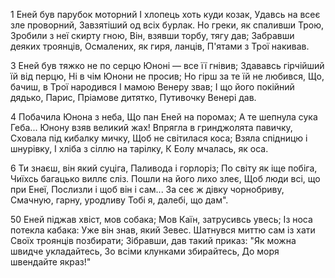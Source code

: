 1 Еней був парубок моторний
І хлопець хоть куди козак,
Удавсь на всеє зле проворний,
Завзятіший од всіх бурлак.
Но греки, як спаливши Трою,
Зробили з неї скирту гною,
Він, взявши торбу, тягу дав;
Забравши деяких троянців,
Осмалених, як гиря, ланців,
П'ятами з Трої накивав.

3 Еней був тяжко не по серцю
Юноні — все її гнівив;
Здававсь гірчійший їй від перцю,
Ні в чім Юнони не просив;
Но гірш за те їй не любився,
Що, бачиш, в Трої народився
І мамою Венеру звав;
І що його покійний дядько,
Парис, Пріамове дитятко,
Путивочку Венері дав.

4 Побачила Юнона з неба,
Що пан Еней на поромах;
А те шепнула сука Геба...
Юнону взяв великий жах!
Впрягла в гринджолята павичку,
Сховала під кибалку мичку,
Щоб не світилася коса;
Взяла спідницю і шнурівку,
І хліба з сіллю на тарілку,
К Еолу мчалась, як оса.

6 Ти знаєш, він який суціга,
Паливода і горлоріз;
По світу як іще побіга,
Чиїхсь багацько виллє сліз.
Пошли на його лихо злеє,
Щоб люди всі, що при Енеї,
Послизли і щоб він і сам...
За сеє ж дівку чорнобриву,
Смачную, гарну, уродливу
Тобі я, далебі, що дам".

50 Еней піджав хвіст, мов собака;
Мов Каїн, затрусивсь увесь;
Із носа потекла кабака:
Уже він знав, який Зевес.
Шатнувся миттю сам із хати
Своїх троянців позбирати;
Зібравши, дав такий приказ:
"Як можна швидче укладайтесь,
Зо всіми клунками збирайтесь,
До моря швендайте якраз!"

